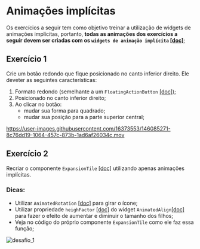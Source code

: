 # Animações implícitas
Os exercícios a seguir tem como objetivo treinar a utilização de widgets de animações implícitas, portanto, **todas as animações dos exercícios a seguir devem ser criadas com os `widgets de animação implícita` [[doc]](https://docs.flutter.dev/development/ui/animations/implicit-animations)**;

## Exercício 1
Crie um botão redondo que fique posicionado no canto inferior direito. Ele deveter as seguintes características:
 1. Formato redondo (semelhante a um `FloatingActionButton` [[doc]](https://api.flutter.dev/flutter/material/FloatingActionButton-class.html));
 2. Posicionado no canto inferior direito;
 3. Ao clicar no botão:
    - mudar sua forma para quadrado;
    - mudar sua posição para a parte superior central;
    
https://user-images.githubusercontent.com/16373553/146085271-8c76dd19-1064-457c-873b-1ad6af26034c.mov

## Exercício 2
Recriar o componente `ExpansionTile` [[doc]](https://api.flutter.dev/flutter/material/ExpansionTile-class.html) utilizando apenas animações implícitas.

### Dicas:
 - Utilizar `AnimatedRotation` [[doc]](https://api.flutter.dev/flutter/widgets/AnimatedRotation-class.html) para girar o ícone;
 - Utilizar propriedade `heighFactor` [[doc]](https://api.flutter.dev/flutter/widgets/AnimatedAlign/heightFactor.html) do widget `AnimatedAlign`[[doc]](https://api.flutter.dev/flutter/widgets/AnimatedAlign-class.html) para fazer o efeito de aumentar e diminuir o tamanho dos filhos;
 - Veja no código do próprio componente `ExpansionTile` como ele faz essa função;
 

![desafio_1](https://user-images.githubusercontent.com/16373553/146072351-df53fc18-d6b7-487c-8b6f-3b0129fc5c5f.gif)